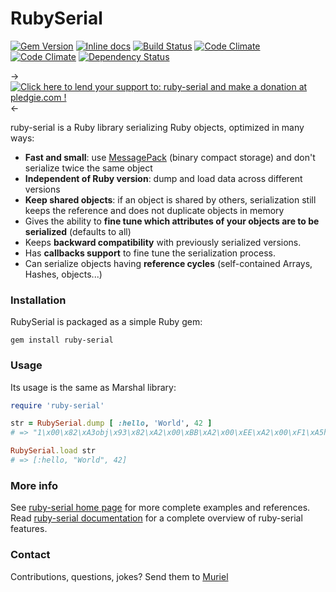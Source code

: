 RubySerial
=============

[![Gem Version](https://badge.fury.io/rb/ruby-serial.png)](http://badge.fury.io/rb/ruby-serial)
[![Inline docs](http://inch-pages.github.io/github/Muriel-Salvan/ruby-serial.png)](http://inch-pages.github.io/github/Muriel-Salvan/ruby-serial)
[![Build Status](https://travis-ci.org/Muriel-Salvan/ruby-serial.png?branch=master)](https://travis-ci.org/Muriel-Salvan/ruby-serial)
[![Code Climate](https://codeclimate.com/github/Muriel-Salvan/ruby-serial.png)](https://codeclimate.com/github/Muriel-Salvan/ruby-serial)
[![Code Climate](https://codeclimate.com/github/Muriel-Salvan/ruby-serial/coverage.png)](https://codeclimate.com/github/Muriel-Salvan/ruby-serial)
[![Dependency Status](https://gemnasium.com/Muriel-Salvan/ruby-serial.svg)](https://gemnasium.com/Muriel-Salvan/ruby-serial)

-> [![Click here to lend your support to: ruby-serial and make a donation at pledgie.com !](https://pledgie.com/campaigns/24741.png?skin_name=chrome)](https://pledgie.com/campaigns/24741) <-

ruby-serial is a Ruby library serializing Ruby objects, optimized in many ways:

* **Fast and small**: use [MessagePack](http://msgpack.org/) (binary compact storage) and don't serialize twice the same object
* **Independent of Ruby version**: dump and load data across different versions
* **Keep shared objects**: if an object is shared by others, serialization still keeps the reference and does not duplicate objects in memory
* Gives the ability to **fine tune which attributes of your objects are to be serialized** (defaults to all)
* Keeps **backward compatibility** with previously serialized versions.
* Has **callbacks support** to fine tune the serialization process.
* Can serialize objects having **reference cycles** (self-contained Arrays, Hashes, objects...)

### Installation

RubySerial is packaged as a simple Ruby gem:

```
gem install ruby-serial
```

### Usage

Its usage is the same as Marshal library:

```ruby
require 'ruby-serial'

str = RubySerial.dump [ :hello, 'World', 42 ]
# => "1\x00\x82\xA3obj\x93\x82\xA2\x00\xBB\xA2\x00\xEE\xA2\x00\xF1\xA5hello\xA5World*\xABshared_objs\x80"

RubySerial.load str
# => [:hello, "World", 42]
```

### More info

See [ruby-serial home page](http://ruby-serial.x-aeon.com) for more complete examples and references.
Read [ruby-serial documentation](https://github.com/Muriel-Salvan/ruby-serial/wiki) for a complete overview of ruby-serial features.

### Contact

Contributions, questions, jokes? Send them to [Muriel](mailto:muriel@x-aeon.com)
